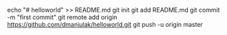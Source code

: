 echo "# helloworld" >> README.md
git init
git add README.md
git commit -m "first commit"
git remote add origin https://github.com/dmanjulak/helloworld.git
git push -u origin master
